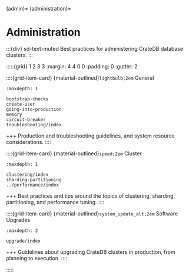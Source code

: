 (admin)=
(administration)=
# Administration

:::{div} sd-text-muted
Best practices for administering CrateDB database clusters.
:::

:::::{grid} 1 2 3 3
:margin: 4 4 0 0
:padding: 0
:gutter: 2

::::{grid-item-card} {material-outlined}`lightbulb;2em` General
```{toctree}
:maxdepth: 1

bootstrap-checks
create-user
going-into-production
memory
circuit-breaker
troubleshooting/index
```
+++
Production and troubleshooting guidelines, and system resource considerations.
::::

::::{grid-item-card} {material-outlined}`speed;2em` Cluster
```{toctree}
:maxdepth: 1

clustering/index
sharding-partitioning
../performance/index
```
+++
Best practices and tips around the topics of
clustering, sharding, partitioning, and performance tuning.
::::

::::{grid-item-card} {material-outlined}`system_update_alt;2em` Software Upgrades
```{toctree}
:maxdepth: 2

upgrade/index
```
+++
Guidelines about upgrading CrateDB clusters in production,
from planning to execution.
::::

:::::

